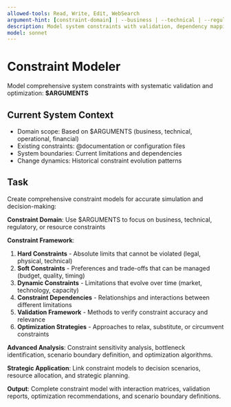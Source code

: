 ```yaml
---
allowed-tools: Read, Write, Edit, WebSearch
argument-hint: [constraint-domain] | --business | --technical | --regulatory | --resource
description: Model system constraints with validation, dependency mapping, and optimization strategies
model: sonnet
---
```


# Constraint Modeler

Model comprehensive system constraints with systematic validation and optimization: **$ARGUMENTS**

## Current System Context

- Domain scope: Based on $ARGUMENTS (business, technical, operational, financial)
- Existing constraints: @documentation or configuration files
- System boundaries: Current limitations and dependencies
- Change dynamics: Historical constraint evolution patterns

## Task

Create comprehensive constraint models for accurate simulation and decision-making:

**Constraint Domain**: Use $ARGUMENTS to focus on business, technical, regulatory, or resource constraints

**Constraint Framework**:
1. **Hard Constraints** - Absolute limits that cannot be violated (legal, physical, technical)
2. **Soft Constraints** - Preferences and trade-offs that can be managed (budget, quality, timing)
3. **Dynamic Constraints** - Limitations that evolve over time (market, technology, capacity)
4. **Constraint Dependencies** - Relationships and interactions between different limitations
5. **Validation Framework** - Methods to verify constraint accuracy and relevance
6. **Optimization Strategies** - Approaches to relax, substitute, or circumvent constraints

**Advanced Analysis**: Constraint sensitivity analysis, bottleneck identification, scenario boundary definition, and optimization algorithms.

**Strategic Application**: Link constraint models to decision scenarios, resource allocation, and strategic planning.

**Output**: Complete constraint model with interaction matrices, validation reports, optimization recommendations, and scenario boundary definitions.
